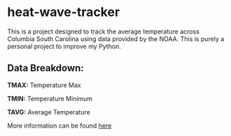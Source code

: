# heat-wave-tracker
This is a project designed to track the average temperature across Columbia South Carolina using data provided by the NOAA. This is purely a personal project to improve my Python.

## Data Breakdown:

__TMAX:__ Temperature Max

__TMIN:__ Temperature Minimum

__TAVG:__ Average Temperature

More information can be found [here](https://www1.ncdc.noaa.gov/pub/data/cdo/documentation/GHCND_documentation.pdf)